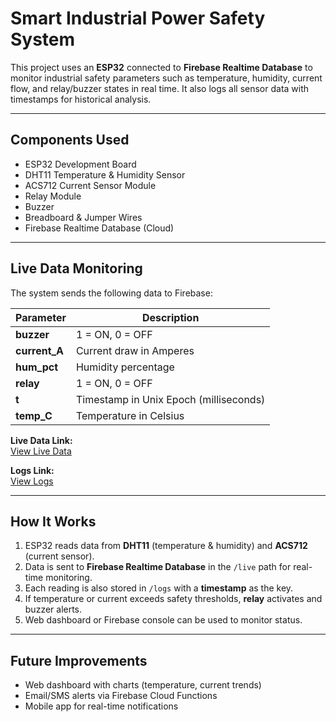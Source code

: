 # Smart Industrial Power Safety System

This project uses an **ESP32** connected to **Firebase Realtime Database** to monitor industrial safety parameters such as temperature, humidity, current flow, and relay/buzzer states in real time. It also logs all sensor data with timestamps for historical analysis.

---

## Components Used
- ESP32 Development Board
- DHT11 Temperature & Humidity Sensor
- ACS712 Current Sensor Module
- Relay Module
- Buzzer
- Breadboard & Jumper Wires
- Firebase Realtime Database (Cloud)

---

## Live Data Monitoring
The system sends the following data to Firebase:

| Parameter   | Description |
|-------------|-------------|
| **buzzer**  | 1 = ON, 0 = OFF |
| **current_A** | Current draw in Amperes |
| **hum_pct** | Humidity percentage |
| **relay**   | 1 = ON, 0 = OFF |
| **t**       | Timestamp in Unix Epoch (milliseconds) |
| **temp_C**  | Temperature in Celsius |

**Live Data Link:**  
[View Live Data](https://smart-power-safety-default-rtdb.firebaseio.com/devices/esp32-01/live.json)  

**Logs Link:**  
[View Logs](https://smart-power-safety-default-rtdb.firebaseio.com/devices/esp32-01/logs.json)  

---

## How It Works
1. ESP32 reads data from **DHT11** (temperature & humidity) and **ACS712** (current sensor).
2. Data is sent to **Firebase Realtime Database** in the `/live` path for real-time monitoring.
3. Each reading is also stored in `/logs` with a **timestamp** as the key.
4. If temperature or current exceeds safety thresholds, **relay** activates and buzzer alerts.
5. Web dashboard or Firebase console can be used to monitor status.

---

## Future Improvements
- Web dashboard with charts (temperature, current trends)
- Email/SMS alerts via Firebase Cloud Functions
- Mobile app for real-time notifications
